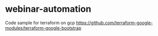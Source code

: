 # webinar-automation
Code sample for terraform on gcp
https://github.com/terraform-google-modules/terraform-google-bootstrap

